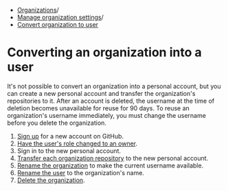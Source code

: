   * [Organizations](https://docs.github.com/en/organizations "Organizations")/
  * [Manage organization settings](https://docs.github.com/en/organizations/managing-organization-settings "Manage organization settings")/
  * [Convert organization to user](https://docs.github.com/en/organizations/managing-organization-settings/converting-an-organization-into-a-user "Convert organization to user")


# Converting an organization into a user
It's not possible to convert an organization into a personal account, but you can create a new personal account and transfer the organization's repositories to it.
After an account is deleted, the username at the time of deletion becomes unavailable for reuse for 90 days. To reuse an organization's username immediately, you must change the username before you delete the organization.
  1. [Sign up](https://docs.github.com/en/get-started/start-your-journey/creating-an-account-on-github) for a new account on GitHub.
  2. [Have the user's role changed to an owner](https://docs.github.com/en/organizations/managing-peoples-access-to-your-organization-with-roles/maintaining-ownership-continuity-for-your-organization).
  3. Sign in to the new personal account.
  4. [Transfer each organization repository](https://docs.github.com/en/repositories/creating-and-managing-repositories/transferring-a-repository) to the new personal account.
  5. [Rename the organization](https://docs.github.com/en/account-and-profile/setting-up-and-managing-your-personal-account-on-github/managing-personal-account-settings/changing-your-github-username) to make the current username available.
  6. [Rename the user](https://docs.github.com/en/account-and-profile/setting-up-and-managing-your-personal-account-on-github/managing-personal-account-settings/changing-your-github-username) to the organization's name.
  7. [Delete the organization](https://docs.github.com/en/organizations/managing-organization-settings/deleting-an-organization-account).


